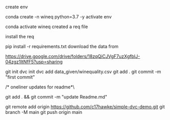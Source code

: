create env

conda create -n wineq python=3.7 -y
activate env

conda activate wineq
created a req file

install the req

pip install -r requirements.txt
download the data from

https://drive.google.com/drive/folders/18zqQiCJVgF7uzXgfbIJ-04zgz1ItNfF5?usp=sharing

git init
dvc init 
dvc add data_given/winequality.csv
git add .
git commit -m "first commit"

/* oneliner updates for readme*\

git add . && git commit -m "update Readme.md"


git remote add origin https://github.com/c17hawke/simple-dvc-demo.git
git branch -M main
git push origin main